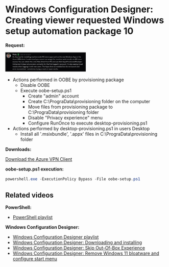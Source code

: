 # Windows Configuration Designer: Creating viewer requested Windows setup automation package 10

<b>Request:</b>

<img src="img/request.png" width=50% height=50%>

* Actions performed in OOBE by provisioning package
  * Disable OOBE
  * Execute oobe-setup.ps1
    * Create "admin" account
    * Create C:\PrograData\provisioning folder on the computer
    * Move files from provisioning package to C:\PrograData\provisioning folder
    * Disable "Privacy experience" menu
    * Configure RunOnce to execute desktop-provisioning.ps1
* Actions performed by desktop-provisioning.ps1 in users Desktop
  * Install all '.msixbundle', '.appx' files in C:\PrograData\provisioning folder

<b>Downloads:</b>

[Download the Azure VPN Client](https://learn.microsoft.com/en-us/azure/vpn-gateway/point-to-site-entra-vpn-client-windows?wt.mc_id=searchAPI_azureportal_inproduct_rmskilling&sessionId=33365bfbd5e9445897288f0caa60b738#download)

<b>oobe-setup.ps1 execution:</b>

```powershell
powershell.exe -ExecutionPolicy Bypass -File oobe-setup.ps1
```

## Related videos

<b>PowerShell:</b>

* [PowerShell playlist](https://www.youtube.com/playlist?list=PLVncjTDMNQ4RDyVzbV0_kpXCScTMgUw_A)

<b>Windows Configuration Designer:</b>

* [Windows Configuration Designer playlist](https://www.youtube.com/playlist?list=PLVncjTDMNQ4SAh9zjdreUBYSzSf7L5IX2)
* [Windows Configuration Designer: Downloading and installing](https://youtu.be/cSa12YaNMbU)
* [Windows Configuration Designer: Skip Out-Of-Box Experience](https://youtu.be/Lqf4i1nHV7I)
* [Windows Configuration Designer: Remove Windows 11 bloatware and configure start menu](https://youtu.be/lpbrQIvKGI4)